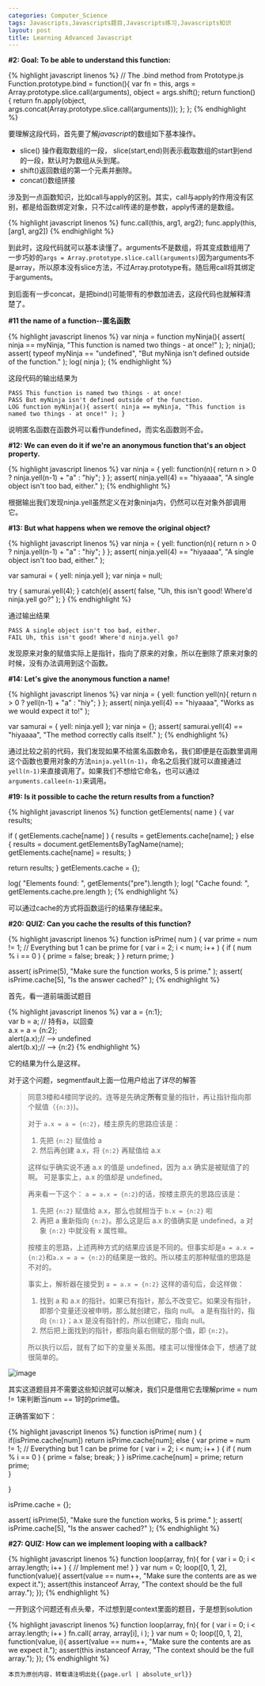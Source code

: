 ```yaml
---
categories: Computer_Science
tags: Javascripts,Javascripts题目,Javascripts练习,Javascripts知识
layout: post
title: Learning Advanced Javascript
---
```



**#2: Goal: To be able to understand this function:**

{% highlight javascript linenos %}
// The .bind method from Prototype.js 
Function.prototype.bind = function(){ 
  var fn = this, args = Array.prototype.slice.call(arguments), object = args.shift(); 
  return function(){ 
    return fn.apply(object, 
      args.concat(Array.prototype.slice.call(arguments))); 
  }; 
};
{% endhighlight %}


要理解这段代码，首先要了解*javascript*的数组如下基本操作。

- slice() 操作截取数组的一段， slice(start,end)则表示截取数组的start到end的一段，默认时为数组从头到尾。
- shift()返回数组的第一个元素并删除。
- concat()数组拼接

涉及到一点函数知识，比如call与apply的区别。其实，call与apply的作用没有区别，都是给函数绑定对象，只不过call传递的是参数，apply传递的是数组。

{% highlight javascript linenos %}
func.call(this, arg1, arg2);
func.apply(this, [arg1, arg2])
{% endhighlight %}

到此时，这段代码就可以基本读懂了。arguments不是数组，将其变成数组用了一步巧妙的`args = Array.prototype.slice.call(arguments)`因为arguments不是array，所以原本没有slice方法，不过Array.prototype有。随后用call将其绑定于arguments。

到后面有一步concat，是把bind()可能带有的参数加进去，这段代码也就解释清楚了。



**#11 the name of a function--匿名函数**

{% highlight javascript linenos %}
var ninja = function myNinja(){ 
  assert( ninja == myNinja, "This function is named two things - at once!" ); 
}; 
ninja(); 
assert( typeof myNinja == "undefined", "But myNinja isn't defined outside of the function." ); 
log( ninja );
{% endhighlight %}

这段代码的输出结果为

```
PASS This function is named two things - at once!
PASS But myNinja isn't defined outside of the function.
LOG function myNinja(){ assert( ninja == myNinja, "This function is named two things - at once!" ); }
```

说明匿名函数在函数外可以看作undefined，而实名函数则不会。



**#12: We can even do it if we're an anonymous function that's an object property.**

{% highlight javascript linenos %}
var ninja = { 
  yell: function(n){ 
    return n > 0 ? ninja.yell(n-1) + "a" : "hiy"; 
  } 
}; 
assert( ninja.yell(4) == "hiyaaaa", "A single object isn't too bad, either." );
{% endhighlight %}

根据输出我们发现ninja.yell虽然定义在对象ninja内，仍然可以在对象外部调用它。



**#13: But what happens when we remove the original object?**

{% highlight javascript linenos %}
var ninja = { 
  yell: function(n){ 
    return n > 0 ? ninja.yell(n-1) + "a" : "hiy"; 
  } 
}; 
assert( ninja.yell(4) == "hiyaaaa", "A single object isn't too bad, either." ); 

var samurai = { yell: ninja.yell }; 
var ninja = null; 

try { 
  samurai.yell(4); 
} catch(e){ 
  assert( false, "Uh, this isn't good! Where'd ninja.yell go?" ); 
}
{% endhighlight %}

通过输出结果

```
PASS A single object isn't too bad, either.
FAIL Uh, this isn't good! Where'd ninja.yell go?
```

发现原来对象的赋值实际上是指针，指向了原来的对象，所以在删除了原来对象的时候，没有办法调用到这个函数。



**#14: Let's give the anonymous function a name!**

{% highlight javascript linenos %}
var ninja = { 
  yell: function yell(n){ 
    return n > 0 ? yell(n-1) + "a" : "hiy"; 
  } 
}; 
assert( ninja.yell(4) == "hiyaaaa", "Works as we would expect it to!" ); 

var samurai = { yell: ninja.yell }; 
var ninja = {}; 
assert( samurai.yell(4) == "hiyaaaa", "The method correctly calls itself." );
{% endhighlight %}

通过比较之前的代码，我们发现如果不给匿名函数命名，我们即便是在函数里调用这个函数也要用对象的方法`ninja.yell(n-1)`，命名之后我们就可以直接通过`yell(n-1)`来直接调用了。如果我们不想给它命名，也可以通过`arguments.callee(n-1)`来调用。



**#19: Is it possible to cache the return results from a function?**

{% highlight javascript linenos %}
function getElements( name ) { 
  var results; 

  if ( getElements.cache[name] ) { 
    results = getElements.cache[name]; 
  } else { 
    results = document.getElementsByTagName(name); 
    getElements.cache[name] = results; 
  } 

  return results; 
} 
getElements.cache = {}; 

log( "Elements found: ", getElements("pre").length ); 
log( "Cache found: ", getElements.cache.pre.length );
{% endhighlight %}

可以通过cache的方式将函数运行的结果存储起来。



**#20: QUIZ: Can you cache the results of this function?**

{% highlight javascript linenos %}
function isPrime( num ) {
  var prime = num != 1; // Everything but 1 can be prime
  for ( var i = 2; i < num; i++ ) {
    if ( num % i == 0 ) {
      prime = false;
      break;
    }
  }
  return prime;
}

assert( isPrime(5), "Make sure the function works, 5 is prime." );
assert( isPrime.cache[5], "Is the answer cached?" );
{% endhighlight %}



首先，看一道前端面试题目

{% highlight javascript linenos %}
var a = {n:1};  
var b = a; // 持有a，以回查  
a.x = a = {n:2};  
alert(a.x);// --> undefined  
alert(b.x);// --> {n:2}
{% endhighlight %}

它的结果为什么是这样。

对于这个问题，segmentfault上面一位用户给出了详尽的解答

> 同意3楼和4楼同学说的。连等是先确定**所有**变量的指针，再让指针指向那个赋值（`{n:3}`)。
>
> 对于 `a.x = a = {n:2}`，楼主原先的思路应该是：
>
> 1. 先把 `{n:2}` 赋值给 a
> 2. 然后再创建 a.x，将 `{n:2}` 再赋值给 a.x
>
> 这样似乎确实说不通 a.x 的值是 undefined，因为 a.x 确实是被赋值了的啊。 可是事实上，a.x 的值却是 undefined。
>
> 再来看一下这个： `a = a.x = {n:2}`的话，按楼主原先的思路应该是：
>
> 1. 先把 `{n:2}` 赋值给 a.x，那么也就相当于 `b.x = {n:2}` 啦
> 2. 再把 a 重新指向 `{n:2}`。那么这是后 a.x 的值确实是 undefined，a 对象 `{n:2}` 中就没有 x 属性嘛。
>
> 按楼主的思路，上述两种方式的结果应该是不同的。但事实却是`a = a.x = {n:2}`和`a.x = a = {n:2}`的结果是一致的。所以楼主的那种赋值的思路是不对的。
>
> 事实上，解析器在接受到 `a = a.x = {n:2}` 这样的语句后，会这样做：
>
> 1. 找到 a 和 a.x 的指针。如果已有指针，那么不改变它。如果没有指针，即那个变量还没被申明，那么就创建它，指向 null。
>    a 是有指针的，指向 `{n:1}`；a.x 是没有指针的，所以创建它，指向 null。
> 2. 然后把上面找到的指针，都指向最右侧赋的那个值，即 `{n:2}`。
>
> 所以执行以后，就有了如下的变量关系图。楼主可以慢慢体会下，想通了就很简单的。

 ![image](https://segmentfault.com/img/bVleKD) 



其实这道题目并不需要这些知识就可以解决，我们只是借用它去理解prime = num != 1来判断当num == 1时的prime值。

正确答案如下：

{% highlight javascript linenos %}
function isPrime( num ) {
  if(isPrime.cache[num]) return isPrime.cache[num];
  else {
      var prime = num != 1; // Everything but 1 can be prime
      for ( var i = 2; i < num; i++ ) {
        if ( num % i == 0 ) {
          prime = false;
          break;
        }
      }
      isPrime.cache[num] = prime;
      return prime;   
  }

}

isPrime.cache = {};

assert( isPrime(5), "Make sure the function works, 5 is prime." );
assert( isPrime.cache[5], "Is the answer cached?" );
{% endhighlight %}



**#27: QUIZ: How can we implement looping with a callback?**

{% highlight javascript linenos %}
function loop(array, fn){
  for ( var i = 0; i < array.length; i++ ) {
    // Implement me!
  }
}
var num = 0;
loop([0, 1, 2], function(value){
  assert(value == num++, "Make sure the contents are as we expect it.");
  assert(this instanceof Array, "The context should be the full array.");
});
{% endhighlight %}

一开到这个问题还有点头晕，不过想到是context里面的题目，于是想到solution

{% highlight javascript linenos %}
function loop(array, fn){
  for ( var i = 0; i < array.length; i++ )
    fn.call( array, array[i], i );
}
var num = 0;
loop([0, 1, 2], function(value, i){
  assert(value == num++, "Make sure the contents are as we expect it.");
  assert(this instanceof Array, "The context should be the full array.");
});
{% endhighlight %}

```
本页为原创内容，转载请注明出处{{page.url | absolute_url}}
```





